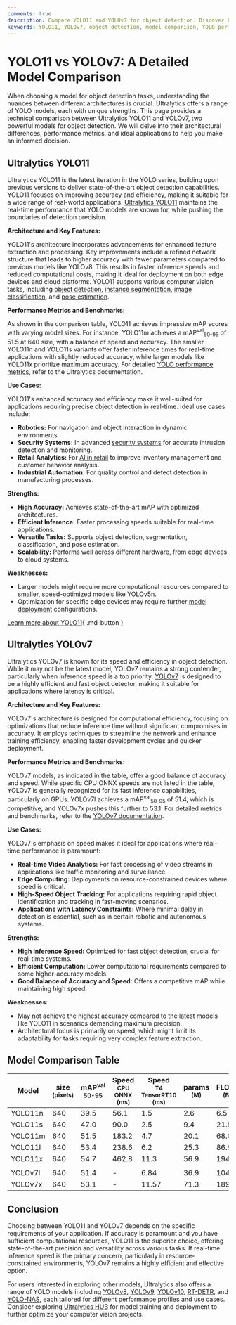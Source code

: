 ```yaml
---
comments: true
description: Compare YOLO11 and YOLOv7 for object detection. Discover key differences in architecture, performance, and use cases to choose the best model for your needs.
keywords: YOLO11, YOLOv7, object detection, model comparison, YOLO performance metrics, advanced AI models, computer vision, benchmark metrics, AI applications
---
```


# YOLO11 vs YOLOv7: A Detailed Model Comparison

When choosing a model for object detection tasks, understanding the nuances between different architectures is crucial. Ultralytics offers a range of YOLO models, each with unique strengths. This page provides a technical comparison between Ultralytics YOLO11 and YOLOv7, two powerful models for object detection. We will delve into their architectural differences, performance metrics, and ideal applications to help you make an informed decision.

<script async src="https://cdn.jsdelivr.net/npm/chart.js@latest/dist/chart.min.js"></script>
<script defer src="../../javascript/benchmark.js"></script>

<canvas id="modelComparisonChart" width="1024" height="400" active-models='["YOLO11", "YOLOv7"]'></canvas>

## Ultralytics YOLO11

Ultralytics YOLO11 is the latest iteration in the YOLO series, building upon previous versions to deliver state-of-the-art object detection capabilities. YOLO11 focuses on improving accuracy and efficiency, making it suitable for a wide range of real-world applications. [Ultralytics YOLO11](https://docs.ultralytics.com/models/yolo11/) maintains the real-time performance that YOLO models are known for, while pushing the boundaries of detection precision.

**Architecture and Key Features:**

YOLO11's architecture incorporates advancements for enhanced feature extraction and processing. Key improvements include a refined network structure that leads to higher accuracy with fewer parameters compared to previous models like YOLOv8. This results in faster inference speeds and reduced computational costs, making it ideal for deployment on both edge devices and cloud platforms. YOLO11 supports various computer vision tasks, including [object detection](https://docs.ultralytics.com/tasks/detect/), [instance segmentation](https://docs.ultralytics.com/tasks/segment/), [image classification](https://docs.ultralytics.com/tasks/classify/), and [pose estimation](https://docs.ultralytics.com/tasks/pose/).

**Performance Metrics and Benchmarks:**

As shown in the comparison table, YOLO11 achieves impressive mAP scores with varying model sizes. For instance, YOLO11m achieves a mAP<sup>val</sup><sub>50-95</sub> of 51.5 at 640 size, with a balance of speed and accuracy. The smaller YOLO11n and YOLO11s variants offer faster inference times for real-time applications with slightly reduced accuracy, while larger models like YOLO11x prioritize maximum accuracy. For detailed [YOLO performance metrics](https://docs.ultralytics.com/guides/yolo-performance-metrics/), refer to the Ultralytics documentation.

**Use Cases:**

YOLO11's enhanced accuracy and efficiency make it well-suited for applications requiring precise object detection in real-time. Ideal use cases include:

- **Robotics:** For navigation and object interaction in dynamic environments.
- **Security Systems:** In advanced [security systems](https://www.ultralytics.com/blog/computer-vision-for-theft-prevention-enhancing-security) for accurate intrusion detection and monitoring.
- **Retail Analytics:** For [AI in retail](https://www.ultralytics.com/blog/achieving-retail-efficiency-with-ai) to improve inventory management and customer behavior analysis.
- **Industrial Automation:** For quality control and defect detection in manufacturing processes.

**Strengths:**

- **High Accuracy:** Achieves state-of-the-art mAP with optimized architectures.
- **Efficient Inference:** Faster processing speeds suitable for real-time applications.
- **Versatile Tasks:** Supports object detection, segmentation, classification, and pose estimation.
- **Scalability:** Performs well across different hardware, from edge devices to cloud systems.

**Weaknesses:**

- Larger models might require more computational resources compared to smaller, speed-optimized models like YOLOv5n.
- Optimization for specific edge devices may require further [model deployment](https://docs.ultralytics.com/guides/model-deployment-options/) configurations.

[Learn more about YOLO11](https://docs.ultralytics.com/models/yolo11/){ .md-button }

## Ultralytics YOLOv7

Ultralytics YOLOv7 is known for its speed and efficiency in object detection. While it may not be the latest model, YOLOv7 remains a strong contender, particularly when inference speed is a top priority. [YOLOv7](https://docs.ultralytics.com/models/yolov7/) is designed to be a highly efficient and fast object detector, making it suitable for applications where latency is critical.

**Architecture and Key Features:**

YOLOv7's architecture is designed for computational efficiency, focusing on optimizations that reduce inference time without significant compromises in accuracy. It employs techniques to streamline the network and enhance training efficiency, enabling faster development cycles and quicker deployment.

**Performance Metrics and Benchmarks:**

YOLOv7 models, as indicated in the table, offer a good balance of accuracy and speed. While specific CPU ONNX speeds are not listed in the table, YOLOv7 is generally recognized for its fast inference capabilities, particularly on GPUs. YOLOv7l achieves a mAP<sup>val</sup><sub>50-95</sub> of 51.4, which is competitive, and YOLOv7x pushes this further to 53.1. For detailed metrics and benchmarks, refer to the [YOLOv7 documentation](https://docs.ultralytics.com/models/yolov7/).

**Use Cases:**

YOLOv7's emphasis on speed makes it ideal for applications where real-time performance is paramount:

- **Real-time Video Analytics:** For fast processing of video streams in applications like traffic monitoring and surveillance.
- **Edge Computing:** Deployments on resource-constrained devices where speed is critical.
- **High-Speed Object Tracking:** For applications requiring rapid object identification and tracking in fast-moving scenarios.
- **Applications with Latency Constraints:** Where minimal delay in detection is essential, such as in certain robotic and autonomous systems.

**Strengths:**

- **High Inference Speed:** Optimized for fast object detection, crucial for real-time systems.
- **Efficient Computation:** Lower computational requirements compared to some higher-accuracy models.
- **Good Balance of Accuracy and Speed:** Offers a competitive mAP while maintaining high speed.

**Weaknesses:**

- May not achieve the highest accuracy compared to the latest models like YOLO11 in scenarios demanding maximum precision.
- Architectural focus is primarily on speed, which might limit its adaptability for tasks requiring very complex feature extraction.

## Model Comparison Table

| Model   | size<br><sup>(pixels) | mAP<sup>val<br>50-95 | Speed<br><sup>CPU ONNX<br>(ms) | Speed<br><sup>T4 TensorRT10<br>(ms) | params<br><sup>(M) | FLOPs<br><sup>(B) |
| ------- | --------------------- | -------------------- | ------------------------------ | ----------------------------------- | ------------------ | ----------------- |
| YOLO11n | 640                   | 39.5                 | 56.1                           | 1.5                                 | 2.6                | 6.5               |
| YOLO11s | 640                   | 47.0                 | 90.0                           | 2.5                                 | 9.4                | 21.5              |
| YOLO11m | 640                   | 51.5                 | 183.2                          | 4.7                                 | 20.1               | 68.0              |
| YOLO11l | 640                   | 53.4                 | 238.6                          | 6.2                                 | 25.3               | 86.9              |
| YOLO11x | 640                   | 54.7                 | 462.8                          | 11.3                                | 56.9               | 194.9             |
|         |                       |                      |                                |                                     |                    |                   |
| YOLOv7l | 640                   | 51.4                 | -                              | 6.84                                | 36.9               | 104.7             |
| YOLOv7x | 640                   | 53.1                 | -                              | 11.57                               | 71.3               | 189.9             |

## Conclusion

Choosing between YOLO11 and YOLOv7 depends on the specific requirements of your application. If accuracy is paramount and you have sufficient computational resources, YOLO11 is the superior choice, offering state-of-the-art precision and versatility across various tasks. If real-time inference speed is the primary concern, particularly in resource-constrained environments, YOLOv7 remains a highly efficient and effective option.

For users interested in exploring other models, Ultralytics also offers a range of YOLO models including [YOLOv8](https://www.ultralytics.com/yolo), [YOLOv9](https://docs.ultralytics.com/models/yolov9/), [YOLOv10](https://docs.ultralytics.com/models/yolov10/), [RT-DETR](https://docs.ultralytics.com/models/rtdetr/), and [YOLO-NAS](https://docs.ultralytics.com/models/yolo-nas/), each tailored for different performance profiles and use cases. Consider exploring [Ultralytics HUB](https://www.ultralytics.com/hub) for model training and deployment to further optimize your computer vision projects.
